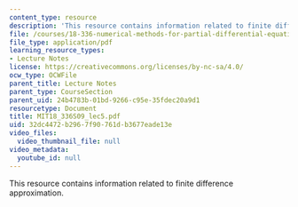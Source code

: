 ```yaml
---
content_type: resource
description: 'This resource contains information related to finite difference approximation. '
file: /courses/18-336-numerical-methods-for-partial-differential-equations-spring-2009/32dc4472b2967f90761db3677eade13e_MIT18_336S09_lec5.pdf
file_type: application/pdf
learning_resource_types:
- Lecture Notes
license: https://creativecommons.org/licenses/by-nc-sa/4.0/
ocw_type: OCWFile
parent_title: Lecture Notes
parent_type: CourseSection
parent_uid: 24b4783b-01bd-9266-c95e-35fdec20a9d1
resourcetype: Document
title: MIT18_336S09_lec5.pdf
uid: 32dc4472-b296-7f90-761d-b3677eade13e
video_files:
  video_thumbnail_file: null
video_metadata:
  youtube_id: null
---
```

This resource contains information related to finite difference approximation. 
